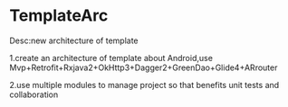 # TemplateArc
Desc:new architecture of template

1.create an architecture of template about Android,use Mvp+Retrofit+Rxjava2+OkHttp3+Dagger2+GreenDao+Glide4+ARrouter

2.use multiple modules to manage project so that benefits unit tests and collaboration
